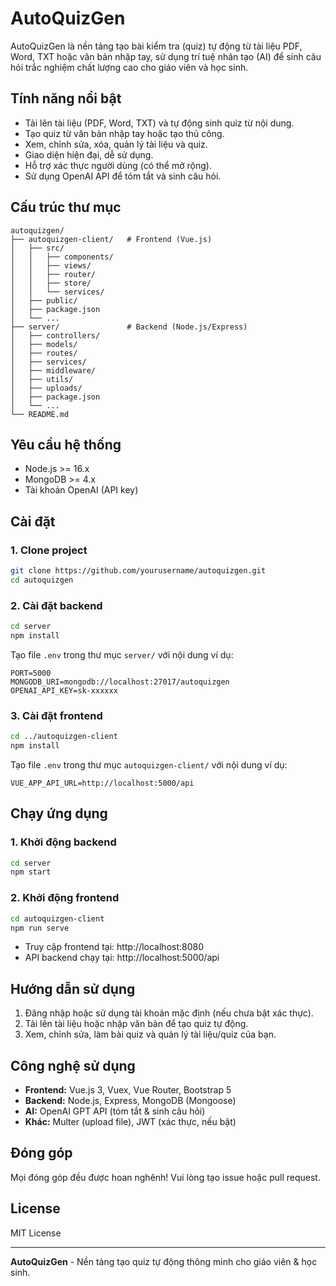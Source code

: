 # AutoQuizGen

AutoQuizGen là nền tảng tạo bài kiểm tra (quiz) tự động từ tài liệu PDF, Word, TXT hoặc văn bản nhập tay, sử dụng trí tuệ nhân tạo (AI) để sinh câu hỏi trắc nghiệm chất lượng cao cho giáo viên và học sinh.

## Tính năng nổi bật

- Tải lên tài liệu (PDF, Word, TXT) và tự động sinh quiz từ nội dung.
- Tạo quiz từ văn bản nhập tay hoặc tạo thủ công.
- Xem, chỉnh sửa, xóa, quản lý tài liệu và quiz.
- Giao diện hiện đại, dễ sử dụng.
- Hỗ trợ xác thực người dùng (có thể mở rộng).
- Sử dụng OpenAI API để tóm tắt và sinh câu hỏi.

## Cấu trúc thư mục

```
autoquizgen/
├── autoquizgen-client/   # Frontend (Vue.js)
│   ├── src/
│   │   ├── components/
│   │   ├── views/
│   │   ├── router/
│   │   ├── store/
│   │   └── services/
│   ├── public/
│   ├── package.json
│   └── ...
├── server/               # Backend (Node.js/Express)
│   ├── controllers/
│   ├── models/
│   ├── routes/
│   ├── services/
│   ├── middleware/
│   ├── utils/
│   ├── uploads/
│   ├── package.json
│   └── ...
└── README.md
```

## Yêu cầu hệ thống

- Node.js >= 16.x
- MongoDB >= 4.x
- Tài khoản OpenAI (API key)

## Cài đặt

### 1. Clone project

```sh
git clone https://github.com/yourusername/autoquizgen.git
cd autoquizgen
```

### 2. Cài đặt backend

```sh
cd server
npm install
```

Tạo file `.env` trong thư mục `server/` với nội dung ví dụ:
```
PORT=5000
MONGODB_URI=mongodb://localhost:27017/autoquizgen
OPENAI_API_KEY=sk-xxxxxx
```

### 3. Cài đặt frontend

```sh
cd ../autoquizgen-client
npm install
```

Tạo file `.env` trong thư mục `autoquizgen-client/` với nội dung ví dụ:
```
VUE_APP_API_URL=http://localhost:5000/api
```

## Chạy ứng dụng

### 1. Khởi động backend

```sh
cd server
npm start
```

### 2. Khởi động frontend

```sh
cd autoquizgen-client
npm run serve
```

- Truy cập frontend tại: http://localhost:8080
- API backend chạy tại: http://localhost:5000/api

## Hướng dẫn sử dụng

1. Đăng nhập hoặc sử dụng tài khoản mặc định (nếu chưa bật xác thực).
2. Tải lên tài liệu hoặc nhập văn bản để tạo quiz tự động.
3. Xem, chỉnh sửa, làm bài quiz và quản lý tài liệu/quiz của bạn.

## Công nghệ sử dụng

- **Frontend:** Vue.js 3, Vuex, Vue Router, Bootstrap 5
- **Backend:** Node.js, Express, MongoDB (Mongoose)
- **AI:** OpenAI GPT API (tóm tắt & sinh câu hỏi)
- **Khác:** Multer (upload file), JWT (xác thực, nếu bật)

## Đóng góp

Mọi đóng góp đều được hoan nghênh! Vui lòng tạo issue hoặc pull request.

## License

MIT License

---

**AutoQuizGen** - Nền tảng tạo quiz tự động thông minh cho giáo viên & học sinh.